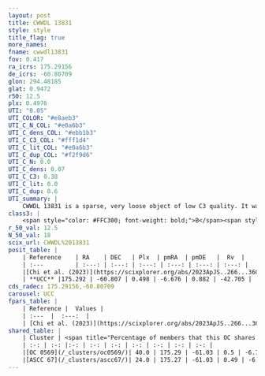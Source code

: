 ```yaml
---
layout: post
title: CWWDL 13831
style: style
title_flag: true
more_names: 
fname: cwwdl13831
fov: 0.417
ra_icrs: 175.29156
de_icrs: -60.80709
glon: 294.48185
glat: 0.9472
r50: 12.5
plx: 0.4976
UTI: "0.05"
UTI_COLOR: "#e8aeb3"
UTI_C_N_COL: "#e0a6b3"
UTI_C_dens_COL: "#ebb1b3"
UTI_C_C3_COL: "#fff1d4"
UTI_C_lit_COL: "#e0a6b3"
UTI_C_dup_COL: "#f2f9d6"
UTI_C_N: 0.0
UTI_C_dens: 0.07
UTI_C_C3: 0.38
UTI_C_lit: 0.0
UTI_C_dup: 0.6
UTI_summary: |
    CWWDL 13831 is a sparse, very loose object of low C3 quality. It was recently reported in the literature.<br><br>This is likely a unique object, which shares a moderate percentage of members with at least one previously reported entry.<br><br><span style="color: #99180f; font-weight: bold;">Warning: </span>contains less than 25 stars with <i>P>0.5</i> estimated.
class3: |
    <span style="color: #FFC300; font-weight: bold;">B</span><span style="color: red; font-weight: bold;">C</span>
r_50_val: 12.5
N_50_val: 18
scix_url: CWWDL%2013831
posit_table: |
    | Reference    | RA    | DEC   | Plx  | pmRA  | pmDE   |  Rv  |
    | :---         | :---: | :---: | :---: | :---: | :---: | :---: |
    |[Chi et al. (2023)](https://scixplorer.org/abs/2023ApJS..266...36C) | 175.152 | -60.68 | 0.484 | -6.668 | 0.869 | -0.989 |
    | **UCC** |175.292 | -60.807 | 0.498 | -6.676 | 0.882 | -42.705 | 
cds_radec: 175.29156,-60.80709
carousel: UCC
fpars_table: |
    | Reference |  Values |
    | :---  |  :---:  |
    | [Chi et al. (2023)](https://scixplorer.org/abs/2023ApJS..266...36C) | `logAge=6.51, Z=-0.1` |
shared_table: |
    | Cluster | <span title="Percentage of members that this OC shares with the ones listed">%</span>   | RA   | DEC   | Plx   | pmRA  | pmDE  | Rv | UTI |
    | :-: | :-: |:-: | :-: | :-: | :-: | :-: | :-: | :-: |
    |[OC 0569](/_clusters/oc0569/)| 40.0 | 175.29 | -61.03 | 0.5 | -6.7 | 0.89 | 4.24 |0.09 |
    |[ASCC 67](/_clusters/ascc67/)| 24.0 | 175.27 | -61.03 | 0.49 | -6.76 | 0.94 | -- |0.83 |
---
```

